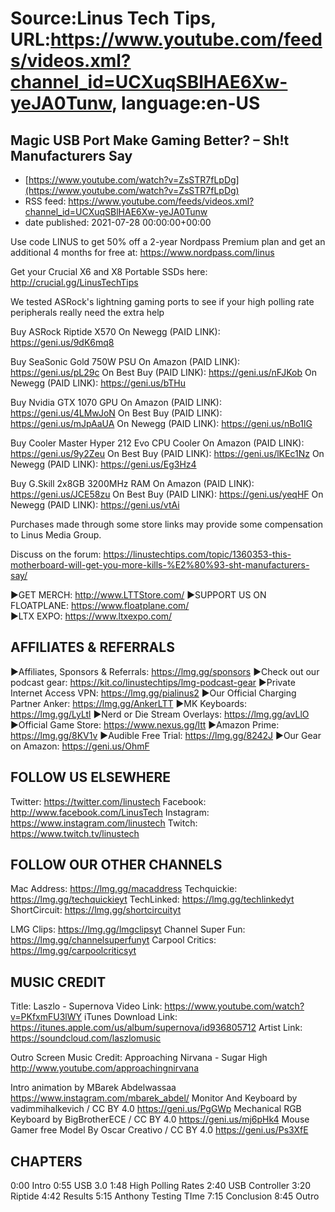 # Source:Linus Tech Tips, URL:https://www.youtube.com/feeds/videos.xml?channel_id=UCXuqSBlHAE6Xw-yeJA0Tunw, language:en-US

## Magic USB Port Make Gaming Better? – Sh!t Manufacturers Say
 - [https://www.youtube.com/watch?v=ZsSTR7fLpDg](https://www.youtube.com/watch?v=ZsSTR7fLpDg)
 - RSS feed: https://www.youtube.com/feeds/videos.xml?channel_id=UCXuqSBlHAE6Xw-yeJA0Tunw
 - date published: 2021-07-28 00:00:00+00:00

Use code LINUS to get 50% off a 2-year Nordpass Premium plan and get an additional 4 months for free at: https://www.nordpass.com/linus

Get your Crucial X6 and X8 Portable SSDs here: http://crucial.gg/LinusTechTips

We tested ASRock's lightning gaming ports to see if your high polling rate peripherals really need the extra help

Buy ASRock Riptide X570
On Newegg (PAID LINK): https://geni.us/9dK6mq8

Buy SeaSonic Gold 750W PSU
On Amazon (PAID LINK): https://geni.us/pL29c
On Best Buy (PAID LINK): https://geni.us/nFJKob
On Newegg (PAID LINK): https://geni.us/bTHu

Buy Nvidia GTX 1070 GPU
On Amazon (PAID LINK): https://geni.us/4LMwJoN
On Best Buy (PAID LINK): https://geni.us/mJpAaUA
On Newegg (PAID LINK): https://geni.us/nBo1lG

Buy Cooler Master Hyper 212 Evo CPU Cooler
On Amazon (PAID LINK): https://geni.us/9y2Zeu
On Best Buy (PAID LINK): https://geni.us/lKEc1Nz
On Newegg (PAID LINK): https://geni.us/Eg3Hz4

Buy G.Skill 2x8GB 3200MHz RAM
On Amazon (PAID LINK): https://geni.us/JCE58zu
On Best Buy (PAID LINK): https://geni.us/yeqHF
On Newegg (PAID LINK): https://geni.us/vtAi


Purchases made through some store links may provide some compensation to Linus Media Group.

Discuss on the forum: https://linustechtips.com/topic/1360353-this-motherboard-will-get-you-more-kills-%E2%80%93-sht-manufacturers-say/


►GET MERCH: http://www.LTTStore.com/
►SUPPORT US ON FLOATPLANE: https://www.floatplane.com/  
►LTX EXPO: https://www.ltxexpo.com/   

AFFILIATES & REFERRALS
---------------------------------------------------
►Affiliates, Sponsors & Referrals: https://lmg.gg/sponsors
►Check out our podcast gear: https://kit.co/linustechtips/lmg-podcast-gear
►Private Internet Access VPN: https://lmg.gg/pialinus2
►Our Official Charging Partner Anker: https://lmg.gg/AnkerLTT
►MK Keyboards: https://lmg.gg/LyLtl
►Nerd or Die Stream Overlays: https://lmg.gg/avLlO
►Official Game Store: https://www.nexus.gg/ltt
►Amazon Prime: https://lmg.gg/8KV1v
►Audible Free Trial: https://lmg.gg/8242J
►Our Gear on Amazon: https://geni.us/OhmF

FOLLOW US ELSEWHERE
---------------------------------------------------  
Twitter: https://twitter.com/linustech
Facebook: http://www.facebook.com/LinusTech
Instagram: https://www.instagram.com/linustech
Twitch: https://www.twitch.tv/linustech

FOLLOW OUR OTHER CHANNELS
---------------------------------------------------  
Mac Address: https://lmg.gg/macaddress
Techquickie: https://lmg.gg/techquickieyt
TechLinked: https://lmg.gg/techlinkedyt
ShortCircuit: https://lmg.gg/shortcircuityt

LMG Clips: https://lmg.gg/lmgclipsyt
Channel Super Fun: https://lmg.gg/channelsuperfunyt
Carpool Critics: https://lmg.gg/carpoolcriticsyt

MUSIC CREDIT
---------------------------------------------------  
Title: Laszlo - Supernova
Video Link: https://www.youtube.com/watch?v=PKfxmFU3lWY
iTunes Download Link: https://itunes.apple.com/us/album/supernova/id936805712
Artist Link: https://soundcloud.com/laszlomusic

Outro Screen Music Credit: Approaching Nirvana - Sugar High http://www.youtube.com/approachingnirvana

Intro animation by MBarek Abdelwassaa https://www.instagram.com/mbarek_abdel/
Monitor And Keyboard by vadimmihalkevich / CC BY 4.0  https://geni.us/PgGWp
Mechanical RGB Keyboard by BigBrotherECE / CC BY 4.0 https://geni.us/mj6pHk4
Mouse Gamer free Model By Oscar Creativo / CC BY 4.0 https://geni.us/Ps3XfE

CHAPTERS
---------------------------------------------------  
0:00 Intro
0:55 USB 3.0
1:48 High Polling Rates
2:40 USB Controller
3:20 Riptide
4:42 Results
5:15 Anthony Testing TIme
7:15 Conclusion
8:45 Outro

